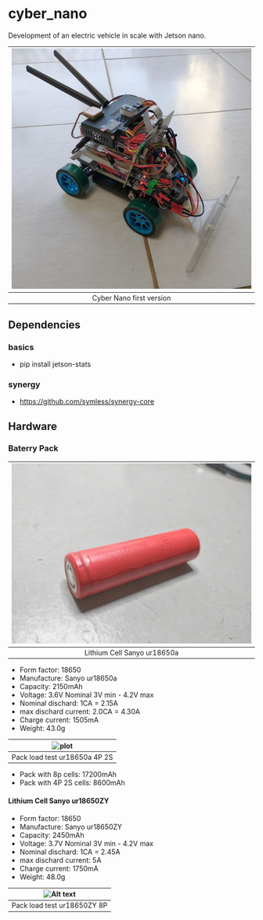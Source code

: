 # cyber_nano

Development of an electric vehicle in scale with Jetson nano.

|![plot](./img/cyber_nano.jpg)|
|:--:|
| Cyber Nano first version |

## Dependencies

### basics

- pip install jetson-stats

### synergy 

- https://github.com/symless/synergy-core

## Hardware

### Baterry Pack

|![plot](./img/IMG_20221101_205019132-01.jpeg)|
|:--:|
| Lithium Cell Sanyo ur18650a |
- Form factor: 18650
- Manufacture: Sanyo ur18650a
- Capacity: 2150mAh
- Voltage: 3.6V Nominal 3V min - 4.2V max
- Nominal dischard: 1CA = 2.15A
- max dischard current: 2.0CA = 4.30A
- Charge current: 1505mA
- Weight: 43.0g

|![plot](./img/IMG_20221101_222507422-01.jpeg)
|:--:|
|Pack load test ur18650a 4P 2S|
- Pack with 8p cells: 17200mAh
- Pack with 4P 2S cells: 8600mAh

#### Lithium Cell Sanyo ur18650ZY
- Form factor: 18650
- Manufacture: Sanyo ur18650ZY
- Capacity: 2450mAh
- Voltage: 3.7V Nominal 3V min - 4.2V max
- Nominal dischard: 1CA = 2.45A
- max dischard current:  5A
- Charge current: 1750mA
- Weight: 48.0g

|![Alt text](./img/IMG_20221104_214909092-01.jpeg)
|:--:|
|Pack load test ur18650ZY 8P|